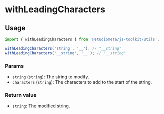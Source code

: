 # withLeadingCharacters

## Usage

```js
import { withLeadingCharacters } from '@studiometa/js-toolkit/utils';

withLeadingCharacters('string', '__'); // "__string"
withLeadingCharacters('__string', '__'); // "__string"
```

### Params

- `string` (`string`): The string to modify.
- `characters` (`string`): The characters to add to the start of the string.

### Return value

- `string`: The modified string.
